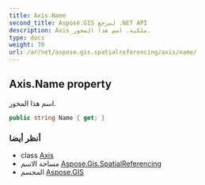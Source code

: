 ```yaml
---
title: Axis.Name
second_title: Aspose.GIS لمرجع .NET API
description: Axis ملكية. اسم هذا المحور.
type: docs
weight: 70
url: /ar/net/aspose.gis.spatialreferencing/axis/name/
---
```

## Axis.Name property

اسم هذا المحور.

```csharp
public string Name { get; }
```

### أنظر أيضا

* class [Axis](../)
* مساحة الاسم [Aspose.Gis.SpatialReferencing](../../axis/)
* المجسم [Aspose.GIS](../../../)



